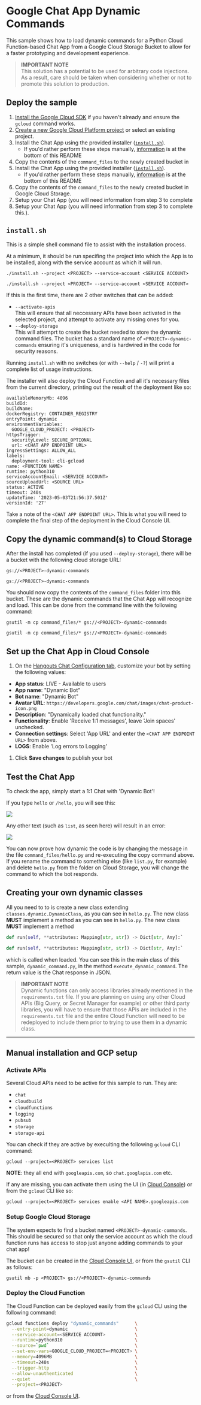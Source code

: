 # Google Chat App Dynamic Commands

This sample shows how to load dynamic commands for a Python Cloud Function-based
Chat App from a Google Cloud Storage Bucket to allow for a faster prototyping
and development experience.

> **IMPORTANT NOTE** \
> This solution has a potential to be used for arbitrary code
> injections. As a result, care should be taken when
> considering whether or not to promote this solution to production.

## Deploy the sample

1. [Install the Google Cloud SDK](https://cloud.google.com/sdk/downloads)
   if you haven't already and ensure the `gcloud` command works.
1. [Create a new Google Cloud Platform project](https://console.cloud.google.com)
   or select an existing project.
1. Install the Chat App using the provided installer ([`install.sh`](#installsh)).
   - If you'd rather perform these steps manually, [information](#1-manual-installation-and-gcp-setup) is at the bottom
     of this README
2. Copy the contents of the `command_files` to the newly created bucket in
1. Install the Chat App using the provided installer ([`install.sh`](#installsh)).
   - If you'd rather perform these steps manually, [information](#1-manual-installation-and-gcp-setup) is at the bottom
     of this README
2. Copy the contents of the `command_files` to the newly created bucket in
   Google Cloud Storage.
3. Setup your Chat App (you will need information from step 3 to complete
3. Setup your Chat App (you will need information from step 3 to complete
   this.).

## `install.sh`

This is a simple shell command file to assist with the installation process.

At a minimum, it should be run specifing the project into which the App is to
be installed, along with the service account as which it will run.

```
./install.sh --project <PROJECT> --service-account <SERVICE ACCOUNT>
```
```
./install.sh --project <PROJECT> --service-account <SERVICE ACCOUNT>
```

If this is the first time, there are 2 other switches that can be added:

- `--activate-apis` \
  This will ensure that all neccessary APIs have been activated in the selected
  project, and attempt to activate any missing ones for you.
- `--deploy-storage` \
  This will attemprt to create the bucket needed to store the dynamic command
  files. The bucket has a standard name of `<PROJECT>-dynamic-commands`
  ensuring it's uniqueness, and is hardwired in the code for security reasons.

Running `install.sh` with no switches (or with `--help` / `-?`) will print a
complete list of usage instructions.

The installer will also deploy the Cloud Function and all it's necessary files
from the current directory, printing out the result of the deployment like so:


```
availableMemoryMb: 4096
buildId:
buildName:
dockerRegistry: CONTAINER_REGISTRY
entryPoint: dynamic
environmentVariables:
  GOOGLE_CLOUD_PROJECT: <PROJECT>
httpsTrigger:
  securityLevel: SECURE_OPTIONAL
  url: <CHAT APP ENDPOINT URL>
ingressSettings: ALLOW_ALL
labels:
  deployment-tool: cli-gcloud
name: <FUNCTION NAME>
runtime: python310
serviceAccountEmail: <SERVICE ACCOUNT>
sourceUploadUrl: <SOURCE URL>
status: ACTIVE
timeout: 240s
updateTime: '2023-05-03T21:56:37.501Z'
versionId: '27'
```

Take a note of the `<CHAT APP ENDPOINT URL>`. This is what you will need to
complete the final step of the deployment in the Cloud Console UI.

## Copy the dynamic command(s) to Cloud Storage

After the install has completed (if you used `--deploy-storage`), there will
be a bucket with the following cloud storage URL:

```
gs://<PROJECT>-dynamic-commands
```
```
gs://<PROJECT>-dynamic-commands
```

You should now copy the contents of the `command_files` folder into this bucket.
These are the dynamic commands that the Chat App will recognize and load.
This can be done from the command line with the following command:

```
gsutil -m cp command_files/* gs://<PROJECT>-dynamic-commands
```
```
gsutil -m cp command_files/* gs://<PROJECT>-dynamic-commands
```

## Set up the Chat App in Cloud Console

1. On the [Hangouts Chat Configuration
  tab](https://console.developers.google.com/apis/api/chat.googleapis.com/hangouts-chat),
  customize your bot by setting the following values:
  - **App status**: LIVE - Available to users
  - **App name**: "Dynamic Bot"
  - **Bot name**: "Dynamic Bot"
  - **Avatar URL**: `https://developers.google.com/chat/images/chat-product-icon.png`
  - **Description**: "Dynamically loaded chat functionality."
  - **Functionality**: Enable 'Receive 1:1 messages', leave 'Join spaces' unchecked.
  - **Connection settings**: Select 'App URL' and enter the `<CHAT APP ENDPOINT URL>` from above.
  - **LOGS**: Enable 'Log errors to Logging'
1. Click **Save changes** to publish your bot

## Test the Chat App

To check the app, simply start a 1:1 Chat with 'Dynamic Bot'!

If you type `hello` or `/hello`, you will see this:

![](images/hello_world.png)

Any other text (such as `list`, as seen here) will result in an error:

![](images/error.png)

You can now prove how dynamic the code is by changing the message in the file
`command_files/hello.py` and re-executing the copy command above. If you rename
the command to something else (like `list.py`, for example) and delete
`hello.py` from the folder on Cloud Storage, you will change the command to
which the bot responds.

## Creating your own dynamic classes

All you need to to is create a new class extending `classes.dynamic.DynamicClass`,
as you can see in `hello.py`. The new class **MUST** implement a method
as you can see in `hello.py`. The new class **MUST** implement a method

```python
def run(self, **attributes: Mapping[str, str]) -> Dict[str, Any]:`
```
```python
def run(self, **attributes: Mapping[str, str]) -> Dict[str, Any]:`
```

which is called when loaded. You can see this in the main class of this sample,
`dynamic_command.py`, in the method `execute_dynamic_command`. The return
value is the Chat response in JSON.

> **IMPORTANT NOTE** \
> Dynamic functions can only access libraries already mentioned in the
> `requirements.txt` file. If you are planning on using any other Cloud APIs
> (Big Query, or Secret Manager for example) or other third party libraries,
> you will have to ensure that those APIs are included in the `requirements.txt`
> file and the entire Cloud Function will need to be redeployed to include them
> prior to trying to use them in a dynamic class.

---

## Manual installation and GCP setup

### Activate APIs

Several Cloud APIs need to be active for this sample to run. They are:
- `chat`
- `cloudbuild`
- `cloudfunctions`
- `logging`
- `pubsub`
- `storage`
- `storage-api`

You can check if they are active by execulting the following `gcloud` CLI
command:

```
gcloud --project=<PROJECT> services list
```

**NOTE**: they all end with `googleapis.com`, so `chat.googlapis.com` etc.

If any are missing, you can activate them using the UI (in
[Cloud Console](https://console.cloud.google.com/apis/library)) or from the
`gcloud` CLI like so:

```
gcloud --project=<PROJECT> services enable <API NAME>.googleapis.com
```

### Setup Google Cloud Storage

The system expects to find a bucket named `<PROJECT>-dynamic-commands`. This
should be secured so that only the service account as which the cloud function
runs has access to stop just anyone adding commands to your chat app!

The bucket can be created in the
[Cloud Console UI](https://console.cloud.google.com/storage/browser), or from
the `gsutil` CLI as follows:

```
gsutil mb -p <PROJECT> gs://<PROJECT>-dynamic-commands
```


### Deploy the Cloud Function

The Cloud Function can be deployed easily from the `gcloud` CLI using the
following command:

```bash
gcloud functions deploy "dynamic_commands"      \
  --entry-point=dynamic                         \
  --service-account=<SERVICE ACCOUNT>           \
  --runtime=python310                           \
  --source=`pwd`                                \
  --set-env-vars=GOOGLE_CLOUD_PROJECT=<PROJECT> \
  --memory=4096MB                               \
  --timeout=240s                                \
  --trigger-http                                \
  --allow-unauthenticated                       \
  --quiet                                       \
  --project=<PROJECT>
```

or from the [Cloud Console UI](https://console.cloud.google.com/functions).
